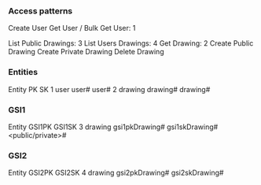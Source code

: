 ### Access patterns
Create User
Get User / Bulk Get User: 1

List Public Drawings: 3
List Users Drawings: 4
Get Drawing: 2
Create Public Drawing
Create Private Drawing
Delete Drawing

### Entities
  Entity       PK                                   SK
1 user         user#<userId>                        user#<userId>
2 drawing      drawing#<drawingId>                  drawing#<drawingId>

### GSI1
  Entity       GSI1PK                               GSI1SK
3 drawing      gsi1pkDrawing#<truncatedTimestamp>   gsi1skDrawing#<public/private>#<publishDate>

### GSI2
  Entity       GSI2PK                               GSI2SK
4 drawing      gsi2pkDrawing#<userId>               gsi2skDrawing#<createDate>